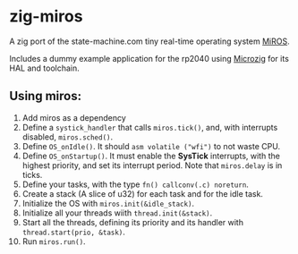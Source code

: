 # zig-miros

A zig port of the state-machine.com tiny real-time operating system
[MiROS](https://github.com/QuantumLeaps/MiROS).

Includes a dummy example application for the rp2040 using
[Microzig](https://github.com/ZigEmbeddedGroup/microzig) for its HAL and toolchain.

## Using miros:

1. Add miros as a dependency
2. Define a `systick_handler` that calls `miros.tick()`, and, with interrupts disabled,
   `miros.sched()`.
3. Define `OS_onIdle()`. It should `asm volatile ("wfi")` to not waste CPU.
4. Define `OS_onStartup()`. It must enable the **SysTick** interrupts, with the highest priority,
   and set its interrupt period. Note that `miros.delay` is in ticks.
5. Define your tasks, with the type `fn() callconv(.c) noreturn`.
6. Create a stack (A slice of u32) for each task and for the idle task.
7. Initialize the OS with `miros.init(&idle_stack)`.
8. Initialize all your threads wiith `thread.init(&stack)`.
9. Start all the threads, defining its priority and its handler with `thread.start(prio, &task)`.
10. Run `miros.run()`.
